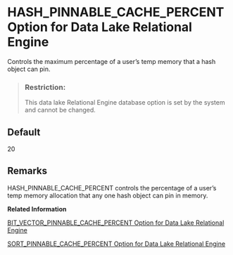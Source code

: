 <!-- loioa637f5af84f21015b8ba9c54e0dce632 -->

# HASH\_PINNABLE\_CACHE\_PERCENT Option for Data Lake Relational Engine

Controls the maximum percentage of a user’s temp memory that a hash object can pin.



> ### Restriction:  
> This data lake Relational Engine database option is set by the system and cannot be changed.



<a name="loioa637f5af84f21015b8ba9c54e0dce632__iq_refso_579"/>

## Default

20



<a name="loioa637f5af84f21015b8ba9c54e0dce632__iq_refso_581"/>

## Remarks

HASH\_PINNABLE\_CACHE\_PERCENT controls the percentage of a user’s temp memory allocation that any one hash object can pin in memory.

**Related Information**  


[BIT\_VECTOR\_PINNABLE\_CACHE\_PERCENT Option for Data Lake Relational Engine](bit-vector-pinnable-cache-percent-option-for-data-lake-relational-engine-a62e081.md "Maximum percentage of a user’s temp memory that a persistent bit-vector object can pin.")

[SORT\_PINNABLE\_CACHE\_PERCENT Option for Data Lake Relational Engine](sort-pinnable-cache-percent-option-for-data-lake-relational-engine-a655979.md "Specifies the maximum percentage of currently available buffers a sort object tries to pin.")

